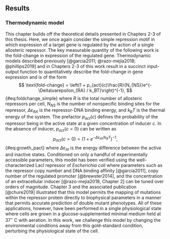 ## Results

### Thermodynamic model
This chapter builds off the theoretical details presented in Chapters 2-3 of
this thesis. Here, we once again consider the simple repression motif in which
expression of a target gene is regulated by the action of a single allosteric
repressor. The key measurable quantity of the following work is the fold-change
in expression of the regulated gene. Thermodynamic models described previously
[@garcia2011; @razo-mejia2018; @phillips2019] and in Chapters 2-3 of this work
result in a succinct input-output function to quantitatively describe the
fold-change in gene expression and is of the form
$$
\text{fold-change} = \left(1 + p_{act}(c)\frac{R}{N_{NS}}e^{-\Delta\varepsilon_{RA}
/ k_BT}\right)^{-1},
$${#eq:foldchange_simple} 
where $R$ is the total number of allosteric repressors per cell, $N_{NS}$ is
the number of nonspecific binding sites for the repressor,
$\Delta\varepsilon_{RA}$ is the repressor-DNA binding energy, and $k_BT$ is the
thermal energy of the system. The prefactor $p_{act}(c)$ defines the
probability of the repressor being in the active state at a given concentration
of inducer $c$. In the absence of inducer, $p_{act}(c = 0)$ can be written as
$$
p_{act}(c = 0) = \left(1 + e^{-\Delta\varepsilon_{AI} / k_BT}\right)^{-1},
$${#eq:growth_pact}
where $\Delta\varepsilon_{AI}$ is the energy difference between the active and
inactive states. Conditioned on only a handful of experimentally accessible
parameters, this model has been verified using the well-characterized LacI
repressor of *Escherichia coli* where parameters such as the repressor copy
number and DNA binding affinity [@garcia2011], copy number of the regulated
promoter [@brewster2014], and the concentration of an extracellular inducer
[@razo-mejia2018, Chapter 2] can be tuned over orders of magnitude. Chapter
3 and the associated publication [@chure2019] illustrated that this model
permits the mapping of mutations within the repressor protein directly to
biophysical parameters in a manner that permits accurate prediction of double
mutant phenotypes. All of these applications, however, have been performed in
a single physiological state where cells are grown in a glucose-supplemented
minimal medium held at 37$^\circ$ C with aeration. In this work, we challenge
this model by changing the environmental conditions away from this
gold-standard condition, perturbing the physiological state of the cell.

